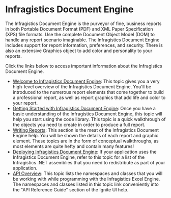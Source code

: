 ﻿<!--
|metadata|
{
    "fileName": "win-infragistics-document-engine",
    "controlName": "",
    "tags": ["Getting Started"]
}
|metadata|
-->

# Infragistics Document Engine



The Infragistics Document Engine is the purveyor of fine, business reports in both Portable Document Format (PDF) and XML Paper Specification (XPS) file formats. Use the complete Document Object Model (DOM) to handle any report scenario imaginable. The Infragistics Document Engine includes support for report information, preferences, and security. There is also an extensive Graphics object to add color and personality to your reports.

Click the links below to access important information about the Infragistics Document Engine.

- [Welcome to Infragistics Document Engine](DocumentEngine-Welcome-to-Infragistics-Document-Engine.html "welcome to infragistics document engine"): This topic gives you a very high-level overview of the Infragistics Document Engine. You'll be introduced to the numerous report elements that come together to build a professional report, as well as report graphics that add life and color to your report.
- [Getting Started with Infragistics Document Engine](DocumentEngine-Getting-Started-with-Infragistics-Document-Engine.html "getting started with infragistics document engine"): Once you have a basic understanding of the Infragistics Document Engine, this topic will help you start using the code library. This topic is a quick walkthrough of the objects you need to create in order to produce a full report.
- [Writing Reports](DocumentEngine-Writing-Reports.html "writing reports with document engine"): This section is the meat of the Infragistics Document Engine help. You will be shown the details of each report and graphic element. These topics are in the form of conceptual walkthroughs, as most elements are quite hefty and contain many features!
- [Deploying Infragistics Document Engine](DocumentEngine-Deploying-Infragistics-Document-Engine.html "deploying document engine"): If your application uses the Infragistics Document Engine, refer to this topic for a list of the Infragistics .NET assemblies that you need to redistribute as part of your application.
- [API Overview](DocumentEngine-API-Overview.html "api overview for document engine"): This topic lists the namespaces and classes that you will be working with while programming with the Infragistics Excel Engine. The namespaces and classes listed in this topic link conveniently into the "API Reference Guide" section of the Ignite UI help.